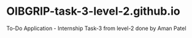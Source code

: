 # OIBGRIP-task-3-level-2.github.io
To-Do Application - Internship Task-3 from level-2 done by Aman Patel

